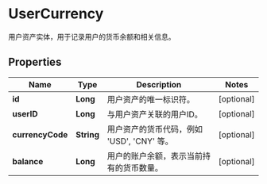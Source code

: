 

# UserCurrency

用户资产实体，用于记录用户的货币余额和相关信息。

## Properties

| Name | Type | Description | Notes |
|------------ | ------------- | ------------- | -------------|
|**id** | **Long** | 用户资产的唯一标识符。 |  [optional] |
|**userID** | **Long** | 与用户资产关联的用户ID。 |  [optional] |
|**currencyCode** | **String** | 用户资产的货币代码，例如 &#39;USD&#39;, &#39;CNY&#39; 等。 |  [optional] |
|**balance** | **Long** | 用户的账户余额，表示当前持有的货币数量。 |  [optional] |




